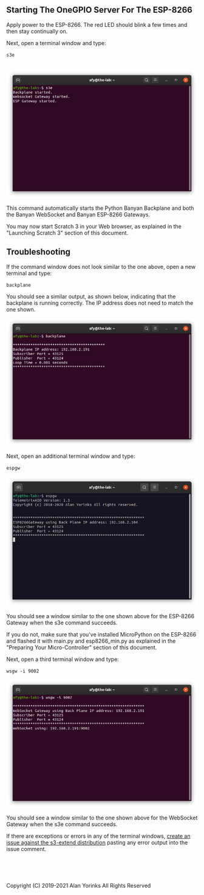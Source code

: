 ## Starting The OneGPIO Server For The ESP-8266

Apply power to the ESP-8266. The red LED should blink a few times and
then stay continually on. 

Next, open a terminal window and type:

```
s3e
```

<br>
<img src="./images/s3e-1.png" >

This command automatically starts the Python Banyan Backplane and both
the Banyan WebSocket and Banyan ESP-8266 Gateways. 

You may now start Scratch 3 in your Web browser, as explained in the
"Launching Scratch 3" section of this document.

## Troubleshooting
If the command window does not look similar to the one above, 
open a new terminal and type:


```
backplane
```
You should see a similar output, as shown below, indicating that the
backplane is running correctly. The IP address does not need to match
the one shown.

<img src="./images/backplane.png" >

Next, open an additional terminal window and type:

```
espgw
```

<img src="./images/s3e-2.png" >

You should see a window similar to the one shown above for the ESP-8266
Gateway when the s3e command succeeds.

If you do not, make sure that you've installed MicroPython on the
ESP-8266 and flashed it with main.py and esp8266_min.py as explained in
the "Preparing Your Micro-Controller" section of this document.

Next, open a third terminal window and type:

```
wsgw -i 9002
```

<img src="./images/s3e-3.png" >

You should see a window similar to the one shown above for the WebSocket
Gateway when the s3e command succeeds. 

If there are exceptions or errors in any of the terminal windows,
[create an issue against the s3-extend distribution](https://github.com/MrYsLab/s3-extend/issues)
pasting any error output into the issue comment.


<br> <br> <br>


Copyright (C) 2019-2021 Alan Yorinks All Rights Reserved

